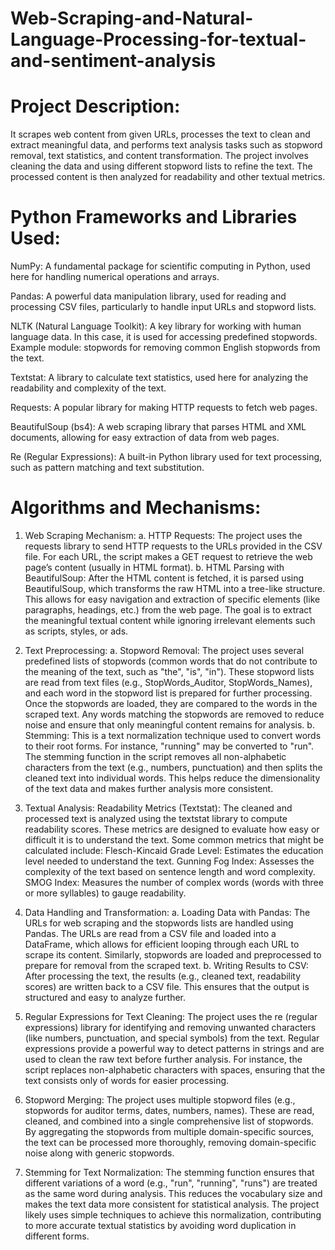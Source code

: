# Web-Scraping-and-Natural-Language-Processing-for-textual-and-sentiment-analysis

# Project Description: 
It scrapes web content from given URLs, processes the text to clean and extract meaningful data, and performs text analysis tasks such as stopword removal, text statistics, and content transformation. The project involves cleaning the data and using different stopword lists to refine the text. The processed content is then analyzed for readability and other textual metrics.

# Python Frameworks and Libraries Used:
NumPy: A fundamental package for scientific computing in Python, used here for handling numerical operations and arrays.

Pandas: A powerful data manipulation library, used for reading and processing CSV files, particularly to handle input URLs and stopword lists.

NLTK (Natural Language Toolkit): A key library for working with human language data. In this case, it is used for accessing predefined stopwords. Example module: stopwords for removing common English stopwords from the text.

Textstat: A library to calculate text statistics, used here for analyzing the readability and complexity of the text.

Requests: A popular library for making HTTP requests to fetch web pages.

BeautifulSoup (bs4): A web scraping library that parses HTML and XML documents, allowing for easy extraction of data from web pages.

Re (Regular Expressions): A built-in Python library used for text processing, such as pattern matching and text substitution.

# Algorithms and Mechanisms:

1. Web Scraping Mechanism:
   a. HTTP Requests: The project uses the requests library to send HTTP requests to the URLs provided in the CSV file. For each URL, the script makes a GET request
    to retrieve the web page’s content (usually in HTML format).
   b. HTML Parsing with BeautifulSoup: After the HTML content is fetched, it is parsed using BeautifulSoup, which transforms the raw HTML into a tree-like
       structure. This allows for easy navigation and extraction of specific elements (like paragraphs, headings, etc.) from the web page. The goal is to extract
       the meaningful textual content while ignoring irrelevant elements such as scripts, styles, or ads.

2. Text Preprocessing:
   a. Stopword Removal: The project uses several predefined lists of stopwords (common words that do not contribute to the meaning of the text, such as "the",
   "is", "in"). These stopword lists are read from text files (e.g., StopWords_Auditor, StopWords_Names), and each word in the stopword list is prepared for
   further processing. Once the stopwords are loaded, they are compared to the words in the scraped text. Any words matching the stopwords are removed to reduce
   noise and ensure that only meaningful content remains for analysis.
   b. Stemming: This is a text normalization technique used to convert words to their root forms. For instance, "running" may be converted to "run". The stemming       function in the script removes all non-alphabetic characters from the text (e.g., numbers, punctuation) and then splits the cleaned text into individual words.     This helps reduce the dimensionality of the text data and makes further analysis more consistent.
   
3. Textual Analysis: Readability Metrics (Textstat): The cleaned and processed text is analyzed using the textstat library to compute readability scores. These        metrics are designed to evaluate how easy or difficult it is to understand the text. Some common metrics that might be calculated include:
   Flesch-Kincaid Grade Level: Estimates the education level needed to understand the text.
   Gunning Fog Index: Assesses the complexity of the text based on sentence length and word complexity.
   SMOG Index: Measures the number of complex words (words with three or more syllables) to gauge readability.

4. Data Handling and Transformation:
   a. Loading Data with Pandas: The URLs for web scraping and the stopwords lists are handled using Pandas. The URLs are read from a CSV file and loaded into a           DataFrame, which allows for efficient looping through each URL to scrape its content. Similarly, stopwords are loaded and preprocessed to prepare for removal       from the scraped text.
   b. Writing Results to CSV: After processing the text, the results (e.g., cleaned text, readability scores) are written back to a CSV file. This ensures that the       output is structured and easy to analyze further.

5. Regular Expressions for Text Cleaning: The project uses the re (regular expressions) library for identifying and removing unwanted characters (like numbers,             punctuation, and special symbols) from the text. Regular expressions provide a powerful way to detect patterns in strings and are used to clean the raw             text before further analysis. For instance, the script replaces non-alphabetic characters with spaces, ensuring that the text consists only of words for            easier processing.
   
6. Stopword Merging: The project uses multiple stopword files (e.g., stopwords for auditor terms, dates, numbers, names). These are read, cleaned, and combined             into a single comprehensive list of stopwords. By aggregating the stopwords from multiple domain-specific sources, the text can be processed more                   thoroughly, removing domain-specific noise along with generic stopwords.
 
7. Stemming for Text Normalization: The stemming function ensures that different variations of a word (e.g., "run", "running", "runs") are treated as the same word         during analysis. This reduces the vocabulary size and makes the text data more consistent for statistical analysis. The project likely uses simple                  techniques to achieve this normalization, contributing to more accurate textual statistics by avoiding word duplication in different forms.
